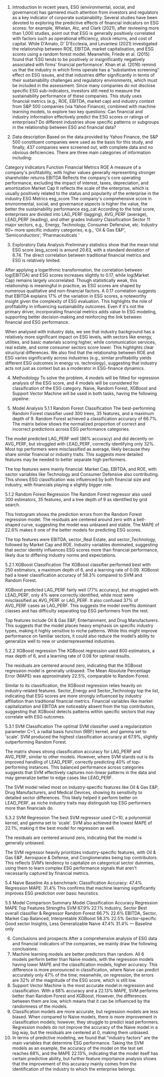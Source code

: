 1. Introduction
In recent years, ESG (environmental, social, and governance) has garnered much attention from investors and regulators as a key indicator of corporate sustainability. Several studies have been devoted to exploring the predictive effects of financial indicators on ESG scores: for example, Whelan, Atz, and Clark (2021), after reviewing more than 1,000 studies, point out that ESG is generally positively correlated with factors such as operational efficiency, stock returns, and cost of capital. While D'Amato, D' D'Ecclesia, and Levantesi (2021) investigated the relationship between ROE, EBITDA, market capitalisation, and ESG scores using a random forest model. Meanwhile, Friede et al. (2015) found that ‘ESG tends to be positively or insignificantly negatively associated with firms’ financial performance’. Khan et al. (2016) remind us that the industry in which firms operate has a “substantive screening” effect on ESG issues, and that industries differ significantly in terms of their sustainability challenges and regulatory environments, which must be included in the assessment. 
Since many companies do not disclose specific ESG sub-indicators, investors still need to measure the sustainability performance of these companies. This study uses financial metrics (e.g., ROE, EBITDA, market cap) and industry context from S&P 500 companies (via Yahoo Finance), combined with machine learning models, to explore two key questions:
Can financial and industry information effectively predict the ESG scores or ratings of enterprises? 
Do different industries show specific patterns or subgroups in the relationship between ESG and financial data? 



2. Data description
Based on the data provided by Yahoo Finance, the S&P 500 constituent companies were used as the basis for this study, and finally, 437 companies were screened out, with complete data and no obvious deficiencies. There are three main categories of information including:

Category
Indicators
Function
Financial Metrics
ROE 
A measure of a company's profitability, with higher values generally representing stronger shareholder returns
EBITDA 
Reflects the company's core operating performance, excluding the impact of interest, taxes, depreciation, and amortization
Market Cap 
It reflects the scale of the enterprise, which is usually positively related to the status and popularity of the enterprise in the industry
ESG Metrics
esg_score 
The company's comprehensive score in environmental, social, and governance aspects is higher the value, the better the sustainability performance
esg_cat 
According to the total score, enterprises are divided into LAG_PERF (lagging), AVG_PERF (average), LEAD_PERF (leading), and other grades
Industry Classification
Sector 
11 major sectors, e.g,. Energy, Technology, Consumer Defensive, etc.
Industry 
60+ more specific industry categories, e.g., ‘Oil & Gas E&P’, ‘Semiconductors’, ‘Pharmaceuticals ’

3. Exploratory Data Analysis
Preliminary statistics show that the mean total ESG score (esg_score) is around 20.63, with a standard deviation of 6.74. The direct correlation between traditional financial metrics and ESG is relatively limited.

After applying a logarithmic transformation, the correlation between log(EBITDA) and ESG scores increases slightly to 0.17, while log(Market Cap) remains largely uncorrelated. Though statistically weak, this relationship is meaningful in practice, as ESG scores are shaped by numerous qualitative and non-financial factors. A 0.17 correlation suggests that EBITDA explains 17% of the variation in ESG scores, a noteworthy insight given the complexity of ESG evaluation. This highlights the role of profitability in influencing sustainability outcomes. Even if it's not the primary driver, incorporating financial metrics adds value to ESG modeling, supporting better decision-making and reinforcing the link between financial and ESG performance.

When analysed with industry data, we see that industry background has a relatively more significant impact on ESG levels, with sectors like energy, utilities, and basic materials scoring higher, while communication services, real estate, and some consumer sectors score lower. This highlights clear structural differences. We also find that the relationship between ROE and ESG varies significantly across industries (e.g., similar profitability yields different ESG outcomes in energy vs. technology), suggesting that industry acts not just as context but as a moderator in ESG-finance dynamics.

4. Methodology
To solve the problem, 4 models will be fitted for regression analysis of the ESG score, and 4 models will be considered for classification of the ESG category. Naive, Random Forest, XGBoost and Support Vector Machine will be used in both tasks, having the following pipeline:

5. Model Analysis
5.1.1 Random Forest Classification
The best-performing Random Forest classifier used 300 trees, 35 features, and a maximum depth of 9. Random Forest achieved a classification accuracy of 66.7%. The matrix below shows the normalized proportion of correct and incorrect predictions across ESG performance categories.

The model predicted LAG_PERF well (86% accuracy) and did decently on AVG_PERF, but struggled with LEAD_PERF, correctly identifying only 32%. Most top performers were misclassified as average, likely because they share similar financial or industry traits. This suggests more detailed features may be needed to better separate high performers.

The top features were mainly financial: Market Cap, EBITDA, and ROE, with sector variables like Technology and Consumer Defensive also contributing. This shows ESG classification was influenced by both financial size and industry, with financials playing a slightly bigger role.

5.1.2 Random Forest Regression
The Random Forest regressor also used 300 estimators, 35 features, and a tree depth of 9 as identified by grid search.

This histogram shows the prediction errors from the Random Forest regression model. The residuals are centered around zero with a bell-shaped curve, suggesting the model was unbiased and stable. The MAPE of 22.6% makes it one of the better models for predicting ESG scores.

The top features were EBITDA, sector_Real Estate, and sector_Technology, followed by Market Cap and ROE. Industry variables dominated, suggesting that sector identity influences ESG scores more than financial performance, likely due to differing industry norms and expectations.

5.2.1 XGBoost Classification
The XGBoost classifier performed best with 250 estimators, a maximum depth of 6, and a learning rate of 0.09. XGBoost had a lower classification accuracy of 58.3% compared to SVM and Random Forest.

XGBoost predicted LAG_PERF fairly well (77% accuracy), but struggled with LEAD_PERF, only 4% were correctly identified, while most were misclassified as AVG_PERF or LAG_PERF. It also confused 37% of AVG_PERF cases as LAG_PERF. This suggests the model overfits dominant classes and has difficulty separating top ESG performers from the rest.

Top features include Oil & Gas E&P, Entertainment, and Drug Manufacturers. This suggests that the model places heavy emphasis on specific industry types, making it highly sensitive to niche patterns. While this might improve performance on familiar sectors, it could also reduce the model’s ability to generalize well to new or underrepresented industries.

5.2.2  XGBoost regression
The XGBoost regression used 800 estimators, a max depth of 6, and a learning rate of 0.08 for optimal results.

The residuals are centered around zero, indicating that the XGBoost regression model is generally unbiased. The Mean Absolute Percentage Error (MAPE) was approximately 22.5%, comparable to Random Forest.

Similar to its classification, the XGBoost regression relies heavily on industry-related features. Sector_Energy and Sector_Technology top the list, indicating that ESG scores are more strongly influenced by industry affiliation than traditional financial metrics. Financial variables like market capitalization and EBITDA are noticeably absent from the top contributors, suggesting that XGBoost detects patterns within specific sectors that may correlate with ESG outcomes.


5.3.1 SVM Classification
The optimal SVM classifier used a regularization parameter C=1, a radial basis function (RBF) kernel, and gamma set to 'scale'. SVM produced the highest classification accuracy at 67.9%, slightly outperforming Random Forest.

The matrix shows strong classification accuracy for LAG_PERF and AVG_PERF, similar to other models. However, where SVM stands out is its improved handling of LEAD_PERF, correctly predicting 40% of top-performing instances. This balanced performance across categories suggests that SVM effectively captures non-linear patterns in the data and may generalize better to edge cases like LEAD_PERF.

The SVM model relied most on industry-specific features like Oil & Gas E&P, Drug Manufacturers, and Medical Devices, showing its sensitivity to detailed sector differences. This likely helped it perform better on LEAD_PERF, as niche industry traits may distinguish top ESG performers more than financials do.

5.3.2 SVM Regression
The best SVM regressor used C=10, a polynomial kernel, and gamma set to 'scale'. SVM also achieved the lowest MAPE of 22.1%, making it the best model for regression as well.

The residuals are centered around zero, indicating that the model is generally unbiased.

The SVM regressor heavily prioritizes industry-specific features, with Oil & Gas E&P, Aerospace & Defense, and Conglomerates being top contributors. This reflects SVM’s tendency to capitalize on categorical sector dummies, using them to learn complex ESG performance signals that aren't necessarily captured by financial metrics.

5.4 Naive Baseline
As a benchmark:
Classification Accuracy: 47.4%
Regression MAPE: 31.4%
This confirms that machine learning significantly improves ESG prediction over basic heuristics.


5.5 Model Comparison Summary 
Model
Classification Accuracy
Regression MAPE
Top Features
Strengths
SVM
67.9%
22.1%
Industry, Sector
Best overall classifier & Regressor
Random Forest
66.7%
22.6%
EBITDA, Sector, Market Cap
Balanced, Interpretable
XGBoost
58.3%
22.5%
Sector-specific
Good sector Insights, Less Generalizable
Naive
47.4%
31.4%
—
Baseline only



6. Conclusions and prospects
After a comprehensive analysis of ESG data and financial indicators of the companies, we mainly draw the following conclusions:
1. Machine learning models are better predictors than random. All 6 models perform better than Naive models, with the regression models having lower MAPE and the classification models, higher accuracy. This difference is more pronounced in classification, where Naive can predict accurately only 47% of the time; meanwhile, on regression, the errors are  32% of the magnitude of the ESG score, which is still low.
2. Support Vector Machine is the most accurate model in regression and classification. With a 68% accuracy and a 22.13% MAPE, SVM performs better than Random Forest and XGBoost. However, the differences between them are low, which means that it can be influenced by the randomness of the models.
3. Classification models are more accurate, but regression models are less biased. When compared to Naive models, there is more improvement in classification models; however, they struggle to predict lead performers. Regression models do not improve the accuracy of the Naive model in a big way, but the residuals are centered at 0, making them unbiased.
4. In terms of predictive modeling, we found that "industry factors" are the main variables that determine ESG performance. Taking the SVM models as an example, the accuracy of the model on the test set reaches 68%, and the MAPE 22.13%, indicating that the model itself has certain predictive ability, but further feature importance analysis shows that the improvement of this accuracy mainly comes from the identification of the industry to which the enterprise belongs.
